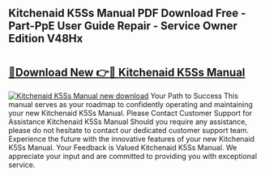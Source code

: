 ## Kitchenaid K5Ss Manual PDF Download Free - Part-PpE User Guide Repair - Service Owner Edition V48Hx

# <h2><a href="http://bc11057.oget.top/?id=Kitchenaid+K5Ss+Manual">🔗Download New 👉🔴 Kitchenaid K5Ss Manual</a></h2>

[![Kitchenaid K5Ss Manual new download](https://i.imgur.com/5g1atiW.png)](http://bc11057.oget.top/?id=Kitchenaid+K5Ss+Manual)
Your Path to Success This manual serves as your roadmap to confidently operating and maintaining your new Kitchenaid K5Ss Manual. Please Contact Customer Support for Assistance Kitchenaid K5Ss Manual Should you require any assistance, please do not hesitate to contact our dedicated customer support team. Experience the future with the innovative features of your new Kitchenaid K5Ss Manual. Your Feedback is Valued Kitchenaid K5Ss Manual. We appreciate your input and are committed to providing you with exceptional service.
